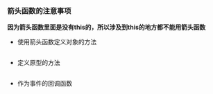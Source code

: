 ### 箭头函数的注意事项

**因为箭头函数里面是没有this的，所以涉及到this的地方都不能用箭头函数**

- 使用箭头函数定义对象的方法
```

```

- 定义原型的方法
```
```

- 作为事件的回调函数
```
```